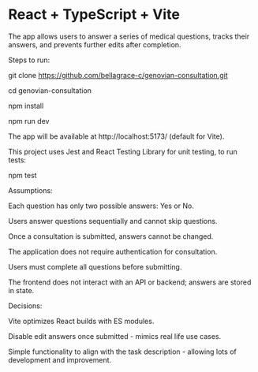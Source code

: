 # React + TypeScript + Vite

The app allows users to answer a series of medical questions, tracks their answers, and prevents further edits after completion.

Steps to run:

git clone https://github.com/bellagrace-c/genovian-consultation.git

cd genovian-consultation

npm install

npm run dev

The app will be available at http://localhost:5173/ (default for Vite).


This project uses Jest and React Testing Library for unit testing, to run tests:

npm test



Assumptions:

Each question has only two possible answers: Yes or No.

Users answer questions sequentially and cannot skip questions.

Once a consultation is submitted, answers cannot be changed.

The application does not require authentication for consultation.

Users must complete all questions before submitting.

The frontend does not interact with an API or backend; answers are stored in state.


Decisions:


Vite optimizes React builds with ES modules.

Disable edit answers once submitted - mimics real life use cases.

Simple functionality to align with the task description - allowing lots of development and improvement.
